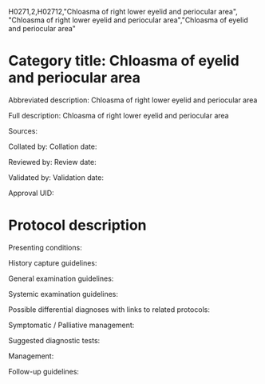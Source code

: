 H0271,2,H02712,"Chloasma of right lower eyelid and periocular area", "Chloasma of right lower eyelid and periocular area","Chloasma of eyelid and periocular area"
# Category title: Chloasma of eyelid and periocular area

Abbreviated description: Chloasma of right lower eyelid and periocular area

Full description: Chloasma of right lower eyelid and periocular area

Sources:

Collated by:
Collation date:

Reviewed by:
Review date:

Validated by:
Validation date:

Approval UID:

# Protocol description

Presenting conditions:

History capture guidelines:

General examination guidelines:

Systemic examination guidelines:

Possible differential diagnoses with links to related protocols:

Symptomatic / Palliative management:

Suggested diagnostic tests:

Management:

Follow-up guidelines:
